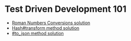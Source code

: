 Test Driven Development 101
===========================

* [Roman Numbers Conversions solution](/tdd/roman-numbers)
* [Hash#transform method solution](/tdd/transform/transform_spec.rb) 
* [#to_json method solution](/tdd/to_json/json_spec.rb)
